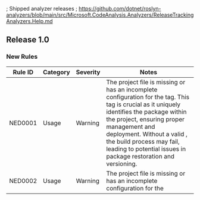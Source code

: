 ; Shipped analyzer releases
; https://github.com/dotnet/roslyn-analyzers/blob/main/src/Microsoft.CodeAnalysis.Analyzers/ReleaseTrackingAnalyzers.Help.md

## Release 1.0

### New Rules

Rule ID | Category | Severity | Notes
--------|----------|----------|-------
NED0001 | Usage | Warning | The project file is missing or has an incomplete configuration for the <PackageId /> tag. This tag is crucial as it uniquely identifies the package within the project, ensuring proper management and deployment. Without a valid <PackageId />, the build process may fail, leading to potential issues in package restoration and versioning.
NED0002 | Usage | Warning | The project file is missing or has an incomplete configuration for the <Title /> tag. This tag is essential as it defines the display name of your project, which is used in various contexts, including package management and user interfaces. An incomplete or absent <Title /> can lead to confusion during deployment and may affect how users perceive your project.
NED0003 | Usage | Warning | The project file is missing or has an incomplete configuration for the <Description /> tag. This tag is important as it provides a brief overview of your project, helping users and developers understand its purpose and functionality. An incomplete or absent <Description /> can lead to misunderstandings about the project’s goals and may hinder effective collaboration.
NED0004 | Usage | Warning | The project file is missing or has an incomplete configuration for the <PackageTags /> tag. This tag is essential for categorizing your package and improving its discoverability in package repositories. Without a properly configured <PackageTags />, users may find it challenging to locate your project, which can impact its adoption and usage.
NED0005 | Usage | Warning | The project file is missing or has an incomplete configuration for the <PackageProjectUrl /> tag. This tag is vital as it specifies the URL for the project’s homepage or repository, allowing users to easily find more information, documentation, or source code. An incomplete or absent <PackageProjectUrl /> can hinder user engagement and limit the project’s visibility.
NED0006 | Usage | Warning | The project file is missing or has an incomplete configuration for the <RepositoryUrl /> tag. This tag is crucial as it specifies the URL of the project’s source code repository, enabling users and contributors to access the codebase, report issues, and contribute to development. An incomplete or absent <RepositoryUrl /> can limit collaboration and hinder user engagement.
NED0007 | Usage | Warning | The project file is missing or has an incomplete configuration for the <Authors /> tag. This tag is essential as it specifies the authors of the project, providing credit and context for contributions. An incomplete or absent <Authors /> tag can lead to confusion about authorship and may affect collaboration and recognition within the community.
NED0008 | Usage | Warning | The project file is missing or has an incomplete configuration for the <Company /> tag. This tag is important as it specifies the name of the company or organization responsible for the project. An incomplete or absent <Company /> tag can lead to confusion regarding ownership and may affect branding and recognition in the community.
NED0009 | Usage | Info    | The project file is missing or has an incomplete configuration for the <CopyrightYearStart /> tag. This tag is essential as it indicates the year when the copyright for the project began. An incomplete or absent <CopyrightYearStart /> can lead to legal ambiguities regarding ownership and copyright claims.